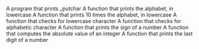 A program that prints _putchar
A function that prints the alphabet, in lowercase
A function that prints 10 times the alphabet, in lowercase
A function that checks for lowercase character
A function that checks for alphabetic character
A function that prints the sign of a number
A function that computes the absolute value of an integer
A function that prints the last digit of a number
